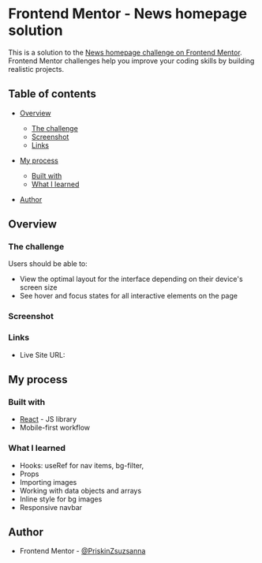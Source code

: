 # Frontend Mentor - News homepage solution

This is a solution to the [News homepage challenge on Frontend Mentor](https://www.frontendmentor.io/challenges/news-homepage-H6SWTa1MFl). Frontend Mentor challenges help you improve your coding skills by building realistic projects. 

## Table of contents

- [Overview](#overview)
  - [The challenge](#the-challenge)
  - [Screenshot](#screenshot)
  - [Links](#links)
- [My process](#my-process)
  - [Built with](#built-with)
  - [What I learned](#what-i-learned)

- [Author](#author)

## Overview

### The challenge

Users should be able to:

- View the optimal layout for the interface depending on their device's screen size
- See hover and focus states for all interactive elements on the page

### Screenshot


### Links

- Live Site URL:

## My process

### Built with

- [React](https://reactjs.org/) - JS library
- Mobile-first workflow


### What I learned

 - Hooks: useRef for nav items, bg-filter, 
 - Props
 - Importing images
 - Working with data objects and arrays
 - Inline style for bg images
 - Responsive navbar


## Author

- Frontend Mentor - [@PriskinZsuzsanna](https://www.frontendmentor.io/profile/PriskinZsuzsanna)

